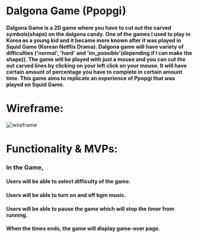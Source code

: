 # Dalgona Game (Ppopgi)
#### Dalgona Game is a 2D game where you have to cut out the carved symbols(shape) on the dalgona candy. One of the games I used to play in Korea as a young kid and it became more known after it was played in Squid Game (Korean Netflix Drama). Dalgona game will have variety of difficulties ('normal', 'hard' and  'im_possible'(depending if I can make the shape)). The game will be played with just a mouse and you can cut the out carved lines by clicking on your left click on your mouse. It will have certain amount of percentage you have to complete in certain amount time. This game aims to replicate an experience of Ppopgi that was played on Squid Game.

# Wireframe:
![wireframe](https://i.imgur.com/soIuyeG.png)





# Functionality & MVPs:
### In the Game,
#### Users will be able to select difficulty of the game.
#### Users will be able to turn on and off bgm music.
#### Users will be able to pause the game which will stop the timer from running.
#### When the times ends, the game will display game-over page.
